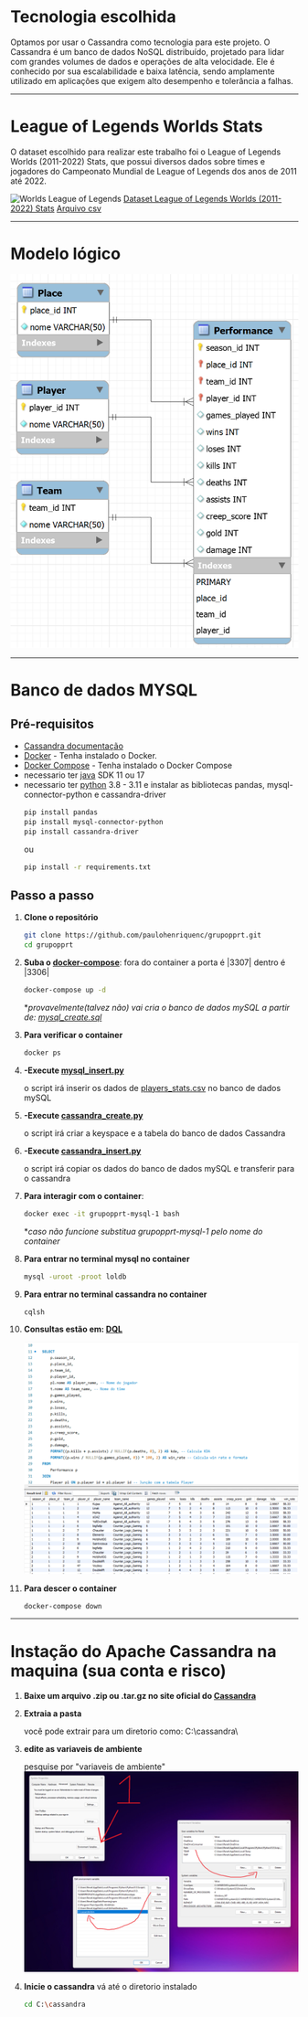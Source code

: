 # Tecnologia escolhida

Optamos por usar o Cassandra como tecnologia para este projeto. O Cassandra é um banco de dados NoSQL distribuído, projetado para lidar com grandes volumes de dados e operações de alta velocidade. Ele é conhecido por sua escalabilidade e baixa latência, sendo amplamente utilizado em aplicações que exigem alto desempenho e tolerância a falhas.

---

# League of Legends Worlds Stats

O dataset escolhido para realizar este trabalho foi o League of Legends Worlds (2011-2022) Stats, que possui diversos dados sobre times e jogadores do Campeonato Mundial de League of Legends dos anos de 2011 até 2022.

![Worlds League of Legends](https://github.com/paulohenriquenc/grupopprt/assets/83928123/f41c6c15-ac12-46c8-80dc-e1abd8d8d4df)
[Dataset League of Legends Worlds (2011-2022) Stats](https://www.kaggle.com/datasets/pedrocsar/league-of-legends-worlds-20112022-stats)
[Arquivo csv](./assets/players_stats.csv)

---

# Modelo lógico

![Modelo lógico](./model/model_image.png)

---
# Banco de dados MYSQL

## Pré-requisitos

- [Cassandra documentação](https://cassandra.apache.org/doc/latest/cassandra/installing/installing.html#prerequisites)
- [Docker](https://docs.docker.com/get-docker/) - Tenha instalado o Docker.
- [Docker Compose](https://docs.docker.com/compose/install/) - Tenha instalado o Docker Compose
- necessario ter [java](https://www.oracle.com/java/technologies/downloads/) SDK 11 ou 17
- necessario ter [python](https://www.python.org/downloads/) 3.8 - 3.11 e instalar as bibliotecas pandas, mysql-connector-python e cassandra-driver
    ```bash
    pip install pandas
    pip install mysql-connector-python
    pip install cassandra-driver
    ```
    ou
    ```bash
    pip install -r requirements.txt
    ```

## Passo a passo

1. **Clone o repositório**

    ```bash
    git clone https://github.com/paulohenriquenc/grupopprt.git
    cd grupopprt
    ```

2. **Suba o [docker-compose](./Docker-Compose.yml)**: fora do container a porta é |3307| dentro é |3306|

    ```bash
    docker-compose up -d
    ```
   **provavelmente(talvez não) vai cria o banco de dados mySQL a partir de: [mysql_create.sql](/DDL/mysql_create.sql)*
    

3. **Para verificar o container**

    ```bash
    docker ps
    ```
    
4. **-Execute [mysql_insert.py](./DML/mysql_insert.py)**

    o script irá inserir os dados de [players_stats.csv](./assets/players_stats.csv) no banco de dados mySQL
   
5. **-Execute [cassandra_create.py](./DQL/cassandra_create.py)**

    o script irá criar a keyspace e a tabela do banco de dados Cassandra
   
6. **-Execute [cassandra_insert.py](./DML/cassandra_insert.py)**

    o script irá copiar os dados do banco de dados mySQL e transferir para o cassandra

7. **Para interagir com o container**: 

    ```bash
    docker exec -it grupopprt-mysql-1 bash
    ```
    **caso não funcione substitua grupopprt-mysql-1 pelo nome do container*
   
8. **Para entrar no terminal mysql no container**

    ```bash
    mysql -uroot -proot loldb
    ```

9. **Para entrar no terminal cassandra no container**

    ```bash
    cqlsh
    ```

10. **Consultas estão em: [DQL](./DQL)**

    ![mysql query](./DQL/query_image.png)
   
11. **Para descer o container**

    ```bash
    docker-compose down
    ```

---

# Instação do Apache Cassandra na maquina (sua conta e risco)

1. **Baixe um arquivo .zip ou .tar.gz no site oficial do [Cassandra](https://cassandra.apache.org/_/download.html)**

2. **Extraia a pasta**

    você pode extrair para um diretorio como: C:\cassandra\
    
3. **edite as variaveis de ambiente**
   
    pesquise por "variaveis de ambiente"
   ![environment](./assets/environment.png)

4. **Inicie o cassandra**
    vá até o diretorio instalado
   
    ```bash
    cd C:\cassandra
    ```
